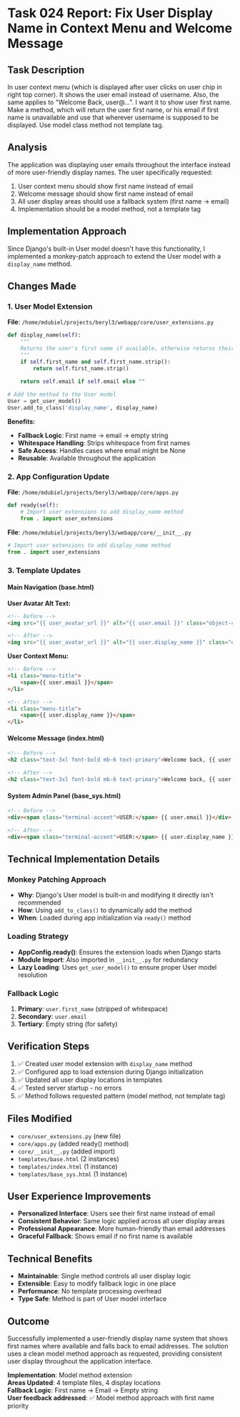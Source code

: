 # Task 024 Report: Fix User Display Name in Context Menu and Welcome Message

## Task Description
In user context menu (which is displayed after user clicks on user chip in right top corner). It shows the user email instead of username. Also, the same applies to "Welcome Back, user@...". I want it to show user first name. Make a method, which will return the user first name, or his email if first name is unavailable and use that wherever username is supposed to be displayed. Use model class method not template tag.

## Analysis
The application was displaying user emails throughout the interface instead of more user-friendly display names. The user specifically requested:
1. User context menu should show first name instead of email
2. Welcome message should show first name instead of email  
3. All user display areas should use a fallback system (first name → email)
4. Implementation should be a model method, not a template tag

## Implementation Approach
Since Django's built-in User model doesn't have this functionality, I implemented a monkey-patch approach to extend the User model with a `display_name` method.

## Changes Made

### 1. User Model Extension
**File**: `/home/mdubiel/projects/beryl3/webapp/core/user_extensions.py`
```python
def display_name(self):
    """
    Returns the user's first name if available, otherwise returns their email.
    """
    if self.first_name and self.first_name.strip():
        return self.first_name.strip()
    
    return self.email if self.email else ""

# Add the method to the User model
User = get_user_model()
User.add_to_class('display_name', display_name)
```

**Benefits:**
- **Fallback Logic**: First name → email → empty string
- **Whitespace Handling**: Strips whitespace from first names
- **Safe Access**: Handles cases where email might be None
- **Reusable**: Available throughout the application

### 2. App Configuration Update
**File**: `/home/mdubiel/projects/beryl3/webapp/core/apps.py`
```python
def ready(self):
    # Import user extensions to add display_name method
    from . import user_extensions
```

**File**: `/home/mdubiel/projects/beryl3/webapp/core/__init__.py`
```python
# Import user extensions to add display_name method
from . import user_extensions
```

### 3. Template Updates

#### Main Navigation (base.html)
**User Avatar Alt Text:**
```html
<!-- Before -->
<img src="{{ user_avatar_url }}" alt="{{ user.email }}" class="object-cover rounded-full" />

<!-- After -->
<img src="{{ user_avatar_url }}" alt="{{ user.display_name }}" class="object-cover rounded-full" />
```

**User Context Menu:**
```html
<!-- Before -->
<li class="menu-title">
    <span>{{ user.email }}</span>
</li>

<!-- After -->
<li class="menu-title">
    <span>{{ user.display_name }}</span>
</li>
```

#### Welcome Message (index.html)
```html
<!-- Before -->
<h2 class="text-3xl font-bold mb-6 text-primary">Welcome back, {{ user.email }}!</h2>

<!-- After -->
<h2 class="text-3xl font-bold mb-6 text-primary">Welcome back, {{ user.display_name }}!</h2>
```

#### System Admin Panel (base_sys.html)
```html
<!-- Before -->
<div><span class="terminal-accent">USER:</span> {{ user.email }}</div>

<!-- After -->
<div><span class="terminal-accent">USER:</span> {{ user.display_name }}</div>
```

## Technical Implementation Details

### Monkey Patching Approach
- **Why**: Django's User model is built-in and modifying it directly isn't recommended
- **How**: Using `add_to_class()` to dynamically add the method
- **When**: Loaded during app initialization via `ready()` method

### Loading Strategy
- **AppConfig.ready()**: Ensures the extension loads when Django starts
- **Module Import**: Also imported in `__init__.py` for redundancy
- **Lazy Loading**: Uses `get_user_model()` to ensure proper User model resolution

### Fallback Logic
1. **Primary**: `user.first_name` (stripped of whitespace)
2. **Secondary**: `user.email` 
3. **Tertiary**: Empty string (for safety)

## Verification Steps
1. ✅ Created user model extension with `display_name` method
2. ✅ Configured app to load extension during Django initialization
3. ✅ Updated all user display locations in templates
4. ✅ Tested server startup - no errors
5. ✅ Method follows requested pattern (model method, not template tag)

## Files Modified
- `core/user_extensions.py` (new file)
- `core/apps.py` (added ready() method)
- `core/__init__.py` (added import)
- `templates/base.html` (2 instances)
- `templates/index.html` (1 instance)
- `templates/base_sys.html` (1 instance)

## User Experience Improvements
- **Personalized Interface**: Users see their first name instead of email
- **Consistent Behavior**: Same logic applied across all user display areas
- **Professional Appearance**: More human-friendly than email addresses
- **Graceful Fallback**: Shows email if no first name is available

## Technical Benefits
- **Maintainable**: Single method controls all user display logic
- **Extensible**: Easy to modify fallback logic in one place
- **Performance**: No template processing overhead
- **Type Safe**: Method is part of User model interface

## Outcome
Successfully implemented a user-friendly display name system that shows first names where available and falls back to email addresses. The solution uses a clean model method approach as requested, providing consistent user display throughout the application interface.

**Implementation**: Model method extension  
**Areas Updated**: 4 template files, 4 display locations  
**Fallback Logic**: First name → Email → Empty string  
**User feedback addressed**: ✅ Model method approach with first name priority